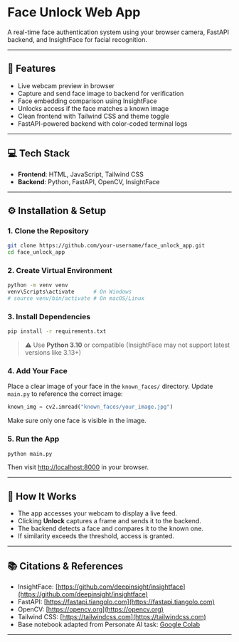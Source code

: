 # Face Unlock Web App

A real-time face authentication system using your browser camera, FastAPI backend, and InsightFace for facial recognition.

---

## 📌 Features

* Live webcam preview in browser
* Capture and send face image to backend for verification
* Face embedding comparison using InsightFace
* Unlocks access if the face matches a known image
* Clean frontend with Tailwind CSS and theme toggle
* FastAPI-powered backend with color-coded terminal logs

---

## 💻 Tech Stack

* **Frontend**: HTML, JavaScript, Tailwind CSS
* **Backend**: Python, FastAPI, OpenCV, InsightFace

---

## ⚙️ Installation & Setup

### 1. Clone the Repository

```bash
git clone https://github.com/your-username/face_unlock_app.git
cd face_unlock_app
```

### 2. Create Virtual Environment

```bash
python -m venv venv
venv\Scripts\activate      # On Windows
# source venv/bin/activate # On macOS/Linux
```

### 3. Install Dependencies

```bash
pip install -r requirements.txt
```

> ⚠️ Use **Python 3.10** or compatible (InsightFace may not support latest versions like 3.13+)

### 4. Add Your Face

Place a clear image of your face in the `known_faces/` directory.
Update `main.py` to reference the correct image:

```python
known_img = cv2.imread("known_faces/your_image.jpg")
```

Make sure only one face is visible in the image.

### 5. Run the App

```bash
python main.py
```

Then visit [http://localhost:8000](http://localhost:8000) in your browser.

---

## 🧪 How It Works

* The app accesses your webcam to display a live feed.
* Clicking **Unlock** captures a frame and sends it to the backend.
* The backend detects a face and compares it to the known one.
* If similarity exceeds the threshold, access is granted.

---

## 📚 Citations & References

* InsightFace: [https://github.com/deepinsight/insightface](https://github.com/deepinsight/insightface)
* FastAPI: [https://fastapi.tiangolo.com](https://fastapi.tiangolo.com)
* OpenCV: [https://opencv.org](https://opencv.org)
* Tailwind CSS: [https://tailwindcss.com](https://tailwindcss.com)
* Base notebook adapted from Personate AI task: [Google Colab](https://colab.research.google.com/drive/1b7ifOAlPJnX5ImJM1qVtQXd5T4Dp0_Zf)

---
